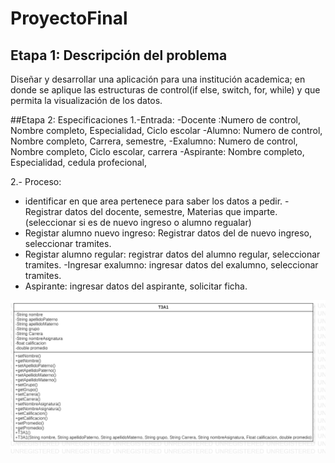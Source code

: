 # ProyectoFinal
## Etapa 1: Descripción del problema
Diseñar y desarrollar una aplicación para una institución academica; en donde se aplique las estructuras de control(if else, switch, for, while) y que permita la visualización de los datos.

##Etapa 2: Especificaciones 
1.-Entrada:
-Docente :Numero de control, Nombre completo, Especialidad, Ciclo escolar 
-Alumno: Numero de control, Nombre completo, Carrera, semestre, 
-Exalumno: Numero de control, Nombre completo, Ciclo escolar, carrera 
-Aspirante: Nombre completo, Especialidad, cedula profecional,

2.- Proceso:
- identificar en que area pertenece para saber los datos a pedir.
-Registrar datos del docente, semestre, Materias que imparte.
   (seleccionar si es de nuevo ingreso o alumno regualar)  
- Registar alumno nuevo ingreso: Registrar datos del de nuevo ingreso, seleccionar tramites. 
- Registar alumno regular: registrar datos del alumno regular, seleccionar tramites.
-Ingresar exalumno: ingresar datos del exalumno, seleccionar tramites.
- Aspirante: ingresar datos del aspirante, solicitar ficha.

![](https://github.com/carolbandoher/T3A1---Ejercicio-01/blob/main/Estudiante.png)




